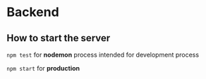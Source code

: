 # Backend

## How to start the server

`npm test` for **nodemon** process intended for development process

`npm start` for **production**
